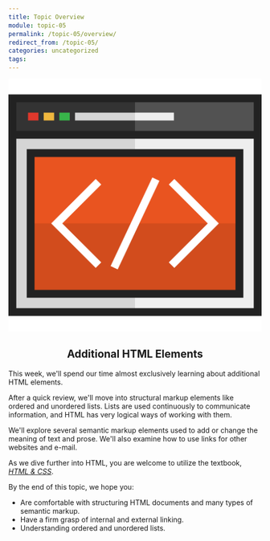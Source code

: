 ```yaml
---
title: Topic Overview
module: topic-05
permalink: /topic-05/overview/
redirect_from: /topic-05/
categories: uncategorized
tags:
---
```


<div class="section-title">
  <img src="../img/assignment-05.svg" alt="" title="Assignment 5: Markup" />
  <h2 style="text-align: center;">Additional HTML Elements</h2>
</div>


This week, we'll spend our time almost exclusively learning about additional HTML elements.

After a quick review, we'll move into structural markup elements like ordered and unordered lists. Lists are used continuously to communicate information, and HTML has very logical ways of working with them.

We'll explore several semantic markup elements used to add or change the meaning of text and prose. We'll also examine how to use links for other websites and e-mail.

As we dive further into HTML, you are welcome to utilize the textbook, <a href="http://www.htmlandcssbook.com/" target="_blank"><i>HTML & CSS</i></a>.

By the end of this topic, we hope you:
<ul class="pros-and-cons">
  <li class="icon-pro">Are comfortable with structuring HTML documents and many types of semantic markup.</li>
  <li class="icon-pro">Have a firm grasp of internal and external linking.</li>
  <li class="icon-pro">Understanding ordered and unordered lists.</li>
</ul>

